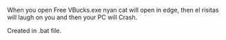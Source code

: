 When you open Free VBucks.exe nyan cat will open in edge, then el risitas will laugh on you and then your PC will Crash.

Created in .bat file.